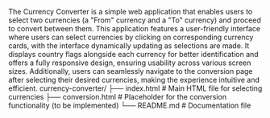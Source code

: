The Currency Converter is a simple web application that enables users to select two currencies (a "From" currency and a "To" currency) and proceed to convert between them. This application features a user-friendly interface where users can select currencies by clicking on corresponding currency cards, with the interface dynamically updating as selections are made. It displays country flags alongside each currency for better identification and offers a fully responsive design, ensuring usability across various screen sizes. Additionally, users can seamlessly navigate to the conversion page after selecting their desired currencies, making the experience intuitive and efficient.
currency-converter/
├── index.html         # Main HTML file for selecting currencies
├── conversion.html    # Placeholder for the conversion functionality (to be implemented)
└── README.md          # Documentation file
